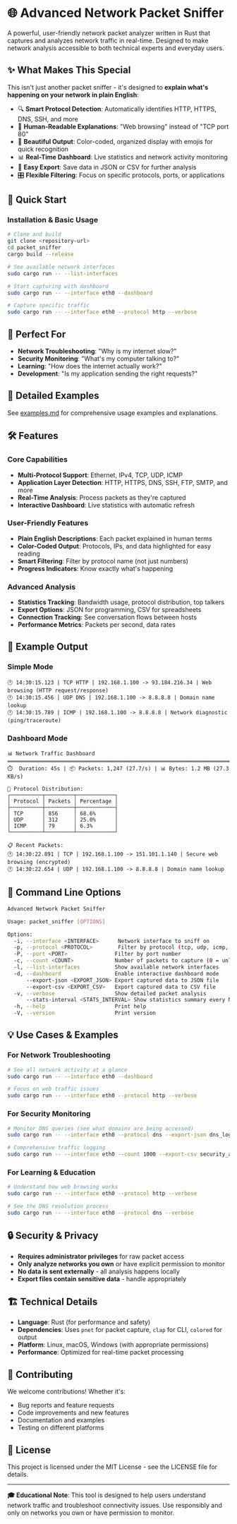 # 🌐 Advanced Network Packet Sniffer

A powerful, user-friendly network packet analyzer written in Rust that captures and analyzes network traffic in real-time. Designed to make network analysis accessible to both technical experts and everyday users.

## ✨ What Makes This Special

This isn't just another packet sniffer - it's designed to **explain what's happening on your network in plain English**:

- 🔍 **Smart Protocol Detection**: Automatically identifies HTTP, HTTPS, DNS, SSH, and more
- 💬 **Human-Readable Explanations**: "Web browsing" instead of "TCP port 80"
- 🎨 **Beautiful Output**: Color-coded, organized display with emojis for quick recognition
- 📊 **Real-Time Dashboard**: Live statistics and network activity monitoring
- 📁 **Easy Export**: Save data in JSON or CSV for further analysis
- 🎛️ **Flexible Filtering**: Focus on specific protocols, ports, or applications

## 🚀 Quick Start

### Installation & Basic Usage
```bash
# Clone and build
git clone <repository-url>
cd packet_sniffer
cargo build --release

# See available network interfaces
sudo cargo run -- --list-interfaces

# Start capturing with dashboard
sudo cargo run -- --interface eth0 --dashboard

# Capture specific traffic
sudo cargo run -- --interface eth0 --protocol http --verbose
```

## 🎯 Perfect For

- **Network Troubleshooting**: "Why is my internet slow?"
- **Security Monitoring**: "What's my computer talking to?"
- **Learning**: "How does the internet actually work?"
- **Development**: "Is my application sending the right requests?"

## 📖 Detailed Examples

See [examples.md](./examples.md) for comprehensive usage examples and explanations.

## 🛠️ Features

### Core Capabilities
- **Multi-Protocol Support**: Ethernet, IPv4, TCP, UDP, ICMP
- **Application Layer Detection**: HTTP, HTTPS, DNS, SSH, FTP, SMTP, and more
- **Real-Time Analysis**: Process packets as they're captured
- **Interactive Dashboard**: Live statistics with automatic refresh

### User-Friendly Features
- **Plain English Descriptions**: Each packet explained in human terms
- **Color-Coded Output**: Protocols, IPs, and data highlighted for easy reading
- **Smart Filtering**: Filter by protocol name (not just numbers)
- **Progress Indicators**: Know exactly what's happening

### Advanced Analysis
- **Statistics Tracking**: Bandwidth usage, protocol distribution, top talkers
- **Export Options**: JSON for programming, CSV for spreadsheets
- **Connection Tracking**: See conversation flows between hosts
- **Performance Metrics**: Packets per second, data rates

## 🎨 Example Output

### Simple Mode
```
🕐 14:30:15.123 | TCP HTTP | 192.168.1.100 -> 93.184.216.34 | Web browsing (HTTP request/response)
🕐 14:30:15.456 | UDP DNS | 192.168.1.100 -> 8.8.8.8 | Domain name lookup
🕐 14:30:15.789 | ICMP | 192.168.1.100 -> 8.8.8.8 | Network diagnostic (ping/traceroute)
```

### Dashboard Mode
```
📊 Network Traffic Dashboard
═══════════════════════════════════════════════════════════════════════════════
⏱️  Duration: 45s | 📦 Packets: 1,247 (27.7/s) | 📊 Bytes: 1.2 MB (27.3 KB/s)

🔗 Protocol Distribution:
┌──────────┬─────────┬────────────┐
│ Protocol │ Packets │ Percentage │
├──────────┼─────────┼────────────┤
│ TCP      │ 856     │ 68.6%      │
│ UDP      │ 312     │ 25.0%      │
│ ICMP     │ 79      │ 6.3%       │
└──────────┴─────────┴────────────┘

📋 Recent Packets:
🕐 14:30:22.891 | TCP | 192.168.1.100 -> 151.101.1.140 | Secure web browsing (encrypted)
🕐 14:30:22.654 | UDP | 192.168.1.100 -> 8.8.8.8 | Domain name lookup
```

## 🔧 Command Line Options

```bash
Advanced Network Packet Sniffer

Usage: packet_sniffer [OPTIONS]

Options:
  -i, --interface <INTERFACE>      Network interface to sniff on
  -p, --protocol <PROTOCOL>        Filter by protocol (tcp, udp, icmp, http, dns)
  -P, --port <PORT>               Filter by port number
  -c, --count <COUNT>             Number of packets to capture (0 = unlimited) [default: 0]
  -l, --list-interfaces           Show available network interfaces
  -d, --dashboard                 Enable interactive dashboard mode
      --export-json <EXPORT_JSON> Export captured data to JSON file
      --export-csv <EXPORT_CSV>   Export captured data to CSV file
  -v, --verbose                   Show detailed packet analysis
      --stats-interval <STATS_INTERVAL> Show statistics summary every N seconds [default: 10]
  -h, --help                      Print help
  -V, --version                   Print version
```

## 💡 Use Cases & Examples

### For Network Troubleshooting
```bash
# See all network activity at a glance
sudo cargo run -- --interface eth0 --dashboard

# Focus on web traffic issues
sudo cargo run -- --interface eth0 --protocol http --verbose
```

### For Security Monitoring
```bash
# Monitor DNS queries (see what domains are being accessed)
sudo cargo run -- --interface eth0 --protocol dns --export-json dns_log.json

# Comprehensive traffic logging
sudo cargo run -- --interface eth0 --count 1000 --export-csv security_audit.csv
```

### For Learning & Education
```bash
# Understand how web browsing works
sudo cargo run -- --interface eth0 --protocol http --verbose

# See the DNS resolution process
sudo cargo run -- --interface eth0 --protocol dns --verbose
```

## 🔒 Security & Privacy

- **Requires administrator privileges** for raw packet access
- **Only analyze networks you own** or have explicit permission to monitor
- **No data is sent externally** - all analysis happens locally
- **Export files contain sensitive data** - handle appropriately

## 🏗️ Technical Details

- **Language**: Rust (for performance and safety)
- **Dependencies**: Uses `pnet` for packet capture, `clap` for CLI, `colored` for output
- **Platform**: Linux, macOS, Windows (with appropriate permissions)
- **Performance**: Optimized for real-time packet processing

## 🤝 Contributing

We welcome contributions! Whether it's:
- Bug reports and feature requests
- Code improvements and new features
- Documentation and examples
- Testing on different platforms

## 📄 License

This project is licensed under the MIT License - see the LICENSE file for details.

---

**🎓 Educational Note**: This tool is designed to help users understand network traffic and troubleshoot connectivity issues. Use responsibly and only on networks you own or have permission to monitor.